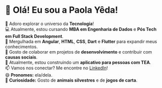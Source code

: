 # 👋 Olá! Eu sou a Paola Yêda!

👀 Adoro explorar o universo da **Tecnologia**!  
💻 Atualmente, estou cursando **MBA em Engenharia de Dados** e **Pós Tech em Full Stack Development**.  
🌱 Mergulhada em **Angular**, **HTML**, **CSS**, **Dart** e **Flutter** para expandir meus conhecimentos.  
💞️ Gosto de colaborar em projetos de **desenvolvimento** e contribuir com **causas sociais**.  
📱 Atualmente, estou construindo um **aplicativo para pessoas com TEA**.  
📫 Vamos nos conectar? Me encontre no [LinkedIn](https://www.linkedin.com/in/paola-yeda)!  
😄 **Pronomes:** ela/dela.  
🦜 **Curiosidade:** Gosto de **animais silvestres** e de **jogos de carta**.
